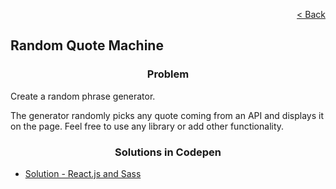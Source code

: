 <p align="right">
  <a href="../home.md">< Back</a>
</p>

<h2>Random Quote Machine</h2>

<h3 align="center">Problem</h3>

<p>Create a random phrase generator.</p>

<p>The generator randomly picks any quote coming from an API and displays it on the page. Feel free to use any library or add other functionality.</p>

<h3 align="center">Solutions in Codepen</h3>

- [Solution - React.js and Sass](https://codepen.io/wesleydmscn/full/abGLEvX)